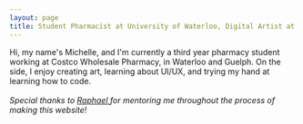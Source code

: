 ```yaml
---
layout: page
title: Student Pharmacist at University of Waterloo, Digital Artist at home
---
```


Hi, my name's Michelle, and I'm currently a third year pharmacy student working at Costco Wholesale Pharmacy, in Waterloo and Guelph. On the side, I enjoy creating art, learning about UI/UX, and trying my hand at learning how to code.
<br></br>
<i> Special thanks to 
    <a href="https://www.raphaelkoh.me"> Raphael </a> 
for mentoring me throughout the process of making this website!
